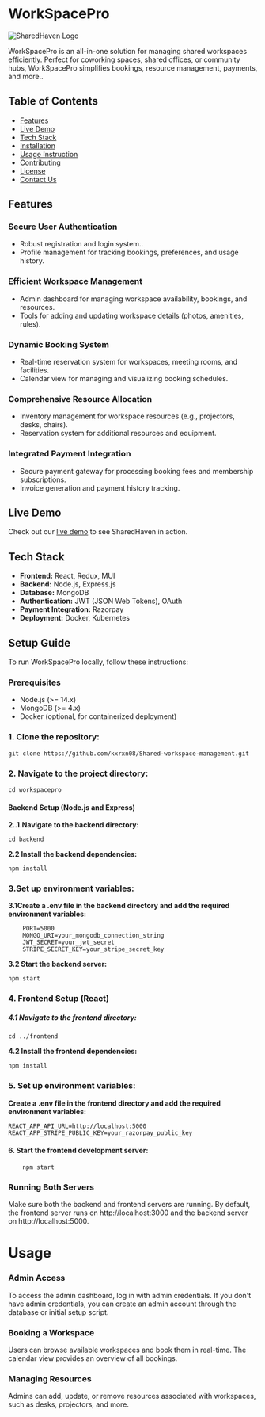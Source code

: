 # WorkSpacePro

![SharedHaven Logo](https://via.placeholder.com/150) <!-- Replace with your logo URL -->

WorkSpacePro is an all-in-one solution for managing shared workspaces efficiently. Perfect for coworking spaces, shared offices, or community hubs, WorkSpacePro simplifies bookings, resource management, payments, and more..

## Table of Contents

- [Features](#features)
- [Live Demo](#live_demo)
- [Tech Stack](#tech-stack)
- [Installation](#installation)
- [Usage Instruction](#usage_instruction)
- [Contributing](#contributing)
- [License](#license)
- [Contact Us](#contact_us)

## Features

### Secure User Authentication
- Robust registration and login system..
- Profile management for tracking bookings, preferences, and usage history.

### Efficient Workspace Management
- Admin dashboard for managing workspace availability, bookings, and resources.
- Tools for adding and updating workspace details (photos, amenities, rules).

### Dynamic Booking System
- Real-time reservation system for workspaces, meeting rooms, and facilities.
- Calendar view for managing and visualizing booking schedules.

### Comprehensive Resource Allocation
- Inventory management for workspace resources (e.g., projectors, desks, chairs).
- Reservation system for additional resources and equipment.

### Integrated Payment Integration
- Secure payment gateway for processing booking fees and membership subscriptions.
- Invoice generation and payment history tracking.

## Live Demo

Check out our [live demo](#) to see SharedHaven in action. <!-- Replace with actual demo link -->

## Tech Stack

- **Frontend:** React, Redux, MUI
- **Backend:** Node.js, Express.js
- **Database:** MongoDB
- **Authentication:** JWT (JSON Web Tokens), OAuth
- **Payment Integration:** Razorpay
- **Deployment:** Docker, Kubernetes

## Setup Guide

To run WorkSpacePro locally, follow  these instructions:

### Prerequisites

- Node.js (>= 14.x)
- MongoDB (>= 4.x)
- Docker (optional, for containerized deployment)


###  1. **Clone the repository:**
  ```
  git clone https://github.com/kxrxn08/Shared-workspace-management.git
  ```
### 2.  **Navigate to the project directory:**
	
	cd workspacepro
	
#### **Backend Setup (Node.js and Express)**

**2..1.Navigate to the backend directory:**

	cd backend
	
**2.2 Install the backend dependencies:**

	npm install
### 3.Set up environment variables:
**3.1Create a .env file in the backend directory and add the required environment variables:**

		PORT=5000
		MONGO_URI=your_mongodb_connection_string
		JWT_SECRET=your_jwt_secret
		STRIPE_SECRET_KEY=your_stripe_secret_key


**3.2 Start the backend server:**

	npm start
###  4. Frontend Setup (React)
##### 4.1 Navigate to the frontend directory:

	cd ../frontend


**4.2 Install the frontend dependencies:**

	npm install

### 	5. Set up environment variables:
**Create a .env file in the frontend directory and add the required environment variables:**

	REACT_APP_API_URL=http://localhost:5000
	REACT_APP_STRIPE_PUBLIC_KEY=your_razorpay_public_key

#### 	**6. Start the frontend development server:**
		npm start

### Running Both Servers
Make sure both the backend and frontend servers are running. By default, the frontend server runs on http://localhost:3000 and the backend server on http://localhost:5000.


# Usage
### Admin Access
To access the admin dashboard, log in with admin credentials. If you don't have admin credentials, you can create an admin account through the database or initial setup script.

###  Booking a Workspace
Users can browse available workspaces and book them in real-time. The calendar view provides an overview of all bookings.

### Managing Resources
Admins can add, update, or remove resources associated with workspaces, such as desks, projectors, and more.